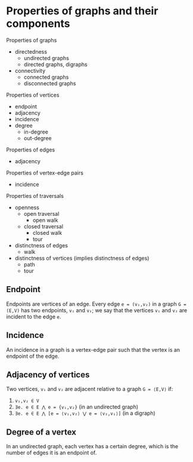 # Properties of graphs and their components

Properties of graphs
- directedness
  - undirected graphs
  - directed graphs, digraphs
- connectivity
  - connected graphs
  - disconnected graphs


Properties of vertices
- endpoint
- adjacency
- incidence
- degree
  - in-degree
  - out-degree

Properties of edges
- adjacency

Properties of vertex-edge pairs
- incidence

Properties of traversals
- openness
  - open traversal
    - open walk
  - closed traversal
    - closed walk
    - tour
- distinctness of edges
  - walk
- distinctness of vertices (implies distinctness of edges)
  - path
  - tour



## Endpoint
Endpoints are vertices of an edge. Every edge `e = (v₁,v₂)` in a graph `G = (E,V)` has two endpoints, `v₁` and `v₂`; we say that the vertices `v₁` and `v₂` are incident to the edge `e`.

## Incidence
An incidence in a graph is a vertex-edge pair such that the vertex is an endpoint of the edge.

## Adjacency of vertices

Two vertices, `v₁` and `v₂` are adjacent 
relative to a graph `G = ⟨E,V⟩` if:
1. `v₁,v₂ ∈ V`
2. `∃e. e ∈ E ⋀ e = {v₁,v₂}` (in an undirected graph)
2. `∃e. e ∈ E ⋀ [e = ⟨v₁,v₂⟩ ⋁ e = ⟨v₂,v₁⟩]` (in a digraph)

## Degree of a vertex

In an undirected graph, each vertex has a certain degree, which is the number of edges it is an endpoint of.
